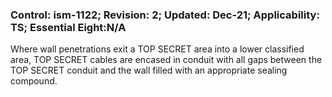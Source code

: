 ### Control: ism-1122; Revision: 2; Updated: Dec-21; Applicability: TS; Essential Eight:N/A
<p>Where wall penetrations exit a TOP SECRET area into a lower classified area, TOP SECRET cables are encased in conduit with all gaps between the TOP SECRET conduit and the wall filled with an appropriate sealing compound.</p>